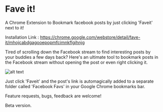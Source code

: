 Fave it!
========

A Chrome Extension to Bookmark facebook posts by just clicking 'Faveit' next to it!

Installation Link : https://chrome.google.com/webstore/detail/fave-it/mhojcabdgagooepopmfcimnkflgihnjg

Tired of scrolling down the Facebook stream to find interesting posts by your buddies a few days back? 
Here's an ultimate tool to bookmark posts in the Facebook stream without opening the post or even right clicking it.


![alt text](https://raw.githubusercontent.com/yeskarthik/fave-it/master/FaveItScreenshot.jpg "Fave it screenshot")

Just click 'Faveit' and the post's link is automagically added to a separate folder called 'Facebook Favs' in your Google Chrome bookmarks bar.

Feature requests, bugs, feedback are welcome!

Beta version.
